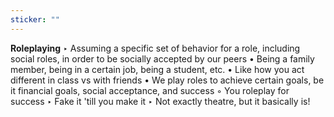 ```yaml
---
sticker: ""
---
```

**Roleplaying**
		‣ Assuming a specific set of behavior for a role, including social roles, in order to be socially accepted by our peers
			• Being a family member, being in a certain job, being a student, etc.
			• Like how you act different in class vs with friends
			• We play roles to achieve certain goals, be it financial goals, social acceptance, and success
				◦ You roleplay for success
					‣ Fake it 'till you make it
		‣ Not exactly theatre, but it basically is!